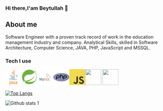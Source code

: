 ### Hi there,I'am Beytullah 👋

## About me 
Software Engineer with a proven track record of work in the education management industry and company.
Analytical Skills, skilled in Software Architecture, Computer Science, JAVA, PHP, JavaScript and MSSQL.
### Tech I use

<img src="https://raw.githubusercontent.com/github/explore/5b3600551e122a3277c2c5368af2ad5725ffa9a1/topics/java/java.png" width="50" height="50"><img src="https://raw.githubusercontent.com/github/explore/80688e429a7d4ef2fca1e82350fe8e3517d3494d/topics/spring-boot/spring-boot.png"  width="50" height="50"><img src="https://raw.githubusercontent.com/github/explore/5b3600551e122a3277c2c5368af2ad5725ffa9a1/topics/mysql/mysql.png" width="50" height="50"><img src="https://raw.githubusercontent.com/github/explore/ccc16358ac4530c6a69b1b80c7223cd2744dea83/topics/php/php.png" width="50" height="50"><img src="https://raw.githubusercontent.com/github/explore/80688e429a7d4ef2fca1e82350fe8e3517d3494d/topics/javascript/javascript.png" width="50" height="50"><img src="https://user-images.githubusercontent.com/50759451/159899878-59574e32-f878-4df0-bd80-21ae7d3e8f25.png" width="50" height="50">
<img src="https://www.google.com/url?sa=i&url=https%3A%2F%2Fwww.sciencedataexperts.com%2F&psig=AOvVaw3--APIMrNWkZ8iu7yB54S0&ust=1669375612263000&source=images&cd=vfe&ved=0CBAQjRxqFwoTCMjO3vTaxvsCFQAAAAAdAAAAABAE" width="50" height="50">




[![Top Langs](https://github-readme-stats.vercel.app/api/top-langs/?username=beytullah01&layout=compact)](https://github.com/anuraghazra/github-readme-stats)

![Github stats 1](https://github-readme-stats.vercel.app/api?username=beytullah01&show_icons=true&theme=gradient) 
